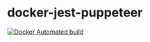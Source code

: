 # docker-jest-puppeteer

[![Docker Automated build](https://img.shields.io/docker/automated/sugarshin/jest-puppeteer.svg?maxAge=2592000)](https://hub.docker.com/r/sugarshin/jest-puppeteer/)
